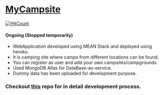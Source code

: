 # [MyCampsite](https://whispering-garden-27256.herokuapp.com)
[![HitCount](http://hits.dwyl.io/siddhartha15/MyCampsite.svg)](http://hits.dwyl.io/siddhartha15/MyCampsite)
#### Ongoing (Stopped temporarily)
* WebApplication developed using MEAN Stack and deployed using heroku.
* It is camping site where camps from different locations can be found.
* You can register as user and add your own campsites/campgrounds.
* Used MongoDB Atlas for DataBase-as-service.
* Dummy data has been uploaded for development purpose.

### Checkout [this](https://github.com/Siddhartha15/WebDev-practice) repo for in detail development process.
